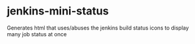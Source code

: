 # jenkins-mini-status
Generates html that uses/abuses the jenkins build status icons to display many job status at once
